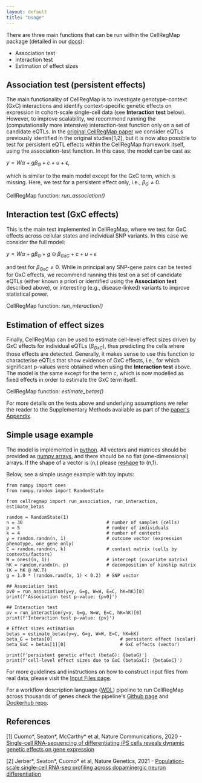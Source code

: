 ```yaml
---
layout: default
title: "Usage"
---
```


There are three main functions that can be run within the CellRegMap package (detailed in our [docs](https://cellregmap.readthedocs.io/)):

* Association test 
* Interaction test
* Estimation of effect sizes

## Association test (persistent effects)

The main functionality of CellRegMap is to investigate genotype-context (GxC) interactions and identify context-specific genetic effects on expression in cohort-scale single-cell data (see **Interaction test** below). 
However, to improve scalability, we recommend running the (computationally more intensive) interaction-test function only on a set of candidate eQTLs. 
In the [original CellRegMap paper](https://www.biorxiv.org/content/10.1101/2021.09.01.458524v1) we consider eQTLs previously identified in the original studies[1,2], but it is now also possible to test for persistent eQTL effects within the CellRegMap framework itself, using the association-test function. 
In this case, the model can be cast as:

$y = W\alpha + g\beta_G + c + u + \epsilon$,

which is similar to the main model except for the GxC term, which is missing. Here, we test for a persistent effect only, i.e., $\beta_G \neq 0$.

CellRegMap function: _run_association()_

## Interaction test (GxC effects)

This is the main test implemented in CellRegMap, where we test for GxC effects across cellular states and individual SNP variants. 
In this case we consider the full model:

$y = W\alpha + g\beta_G + g \odot \beta_{GxC} + c + u + \epsilon$ 

and test for $\beta_{GxC} \neq 0$.
While in principal any SNP-gene pairs can be tested for GxC effects, we recommend running this test on a set of candidate eQTLs (either known a priori or identified using the **Association test** described above), or interesting (e.g., disease-linked) variants to improve statistical power.

CellRegMap function: _run_interaction()_

## Estimation of effect sizes

Finally, CellRegMap can be used to estimate cell-level effect sizes driven by GxC effects for individual eQTLs ($\beta_{GxC}$), thus predicting the cells where those effects are detected. 
Generally, it makes sense to use this function to characterise eQTLs that show evidence of GxC effects, i.e., for which significant p-values were obtained when using the **Interaction test** above. 
The model is the same except for the term $c$, which is now modelled as fixed effects in order to estimate the GxC term itself.

CellRegMap function: _estimate_betas()_

For more details on the tests above and underlying assumptions we refer the reader to the Supplementary Methods available as part of the [paper's Appendix](https://www.embopress.org/action/downloadSupplement?doi=10.15252%2Fmsb.202110663&file=msb202110663-sup-0001-Appendix.pdf).

## Simple usage example

The model is implemented in [python](https://www.python.org).
All vectors and matrices should be provided as [numpy arrays](https://numpy.org/doc/stable/reference/generated/numpy.array.html), and there should be no flat (one-dimensional) arrays. 
If the shape of a vector is (n,) please [reshape](https://numpy.org/doc/stable/reference/generated/numpy.reshape.html) to (n,1).

Below, see a simple usage example with toy inputs:

    from numpy import ones
    from numpy.random import RandomState
    
    from cellregmap import run_association, run_interaction, estimate_betas
    
    random = RandomState(1)
    n = 30                               # number of samples (cells)
    p = 5                                # number of individuals
    k = 4                                # number of contexts
    y = random.randn(n, 1)               # outcome vector (expression phenotype, one gene only)
    C = random.randn(n, k)               # context matrix (cells by contexts/factors)
    W = ones((n, 1))                     # intercept (covariate matrix)
    hK = random.randn(n, p)              # decomposition of kinship matrix (K = hK @ hK.T)
    g = 1.0 * (random.rand(n, 1) < 0.2)  # SNP vector
    
    ## Association test
    pv0 = run_association(y=y, G=g, W=W, E=C, hK=hK)[0]
    print(f'Association test p-value: {pv0}')
    
    ## Interaction test
    pv = run_interaction(y=y, G=g, W=W, E=C, hK=hK)[0]
    print(f'Interaction test p-value: {pv}')
    
    # Effect sizes estimation
    betas = estimate_betas(y=y, G=g, W=W, E=C, hK=hK)
    beta_G = betas[0]                         # persistent effect (scalar)
    beta_GxC = betas[1][0]                    # GxC effects (vector)
    
    print(f'persistent genetic effect (betaG): {betaG}')
    print(f'cell-level effect sizes due to GxC (betaGxC): {betaGxC}')
    

For more guidelines and instructions on how to construct input files from real data, please visit the [Input Files page](https://limix.github.io/CellRegMap/input_files.html).

For a workflow description language ([WDL](https://openwdl.org/)) pipeline to run CellRegMap across thousands of genes check the pipeline's [Github page](https://github.com/populationgenomics/cellregmap-pipeline) and [Dockerhub repo](https://hub.docker.com/r/annasecuomo/cellregmap_pipeline).

## References

[1] Cuomo\*, Seaton\*, McCarthy\* et al, Nature Communications, 2020 - [Single-cell RNA-sequencing of differentiating iPS cells reveals dynamic genetic effects on gene expression](https://www.nature.com/articles/s41467-020-14457-z)

[2] Jerber\*, Seaton\*, Cuomo\* et al, Nature Genetics, 2021 - [Population-scale single-cell RNA-seq profiling across dopaminergic neuron differentiation](https://www.nature.com/articles/s41588-021-00801-6)

<!-- ## Downstream analysis (simple simulated data)

## Interpreting the results

## Required dependencies -->

 

